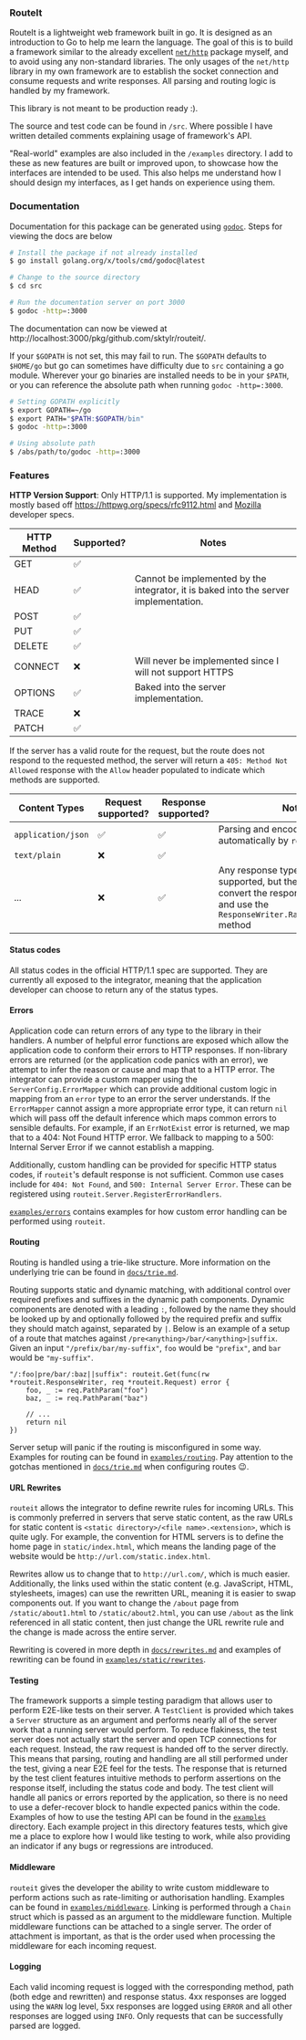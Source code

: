 ### RouteIt

RouteIt is a lightweight web framework built in go.
It is designed as an introduction to Go to help me learn the language.
The goal of this is to build a framework similar to the already excellent [`net/http`](https://pkg.go.dev/net/http) package myself, and to avoid using any non-standard libraries.
The only usages of the `net/http` library in my own framework are to establish the socket connection and consume requests and write responses.
All parsing and routing logic is handled by my framework.

This library is not meant to be production ready :).

The source and test code can be found in `/src`.
Where possible I have written detailed comments explaining usage of framework's API.

"Real-world" examples are also included in the `/examples` directory.
I add to these as new features are built or improved upon, to showcase how the interfaces are intended to be used.
This also helps me understand how I should design my interfaces, as I get hands on experience using them.

### Documentation

Documentation for this package can be generated using [`godoc`](https://pkg.go.dev/golang.org/x/tools/cmd/godoc). Steps for viewing the docs are below

```bash
# Install the package if not already installed
$ go install golang.org/x/tools/cmd/godoc@latest

# Change to the source directory
$ cd src

# Run the documentation server on port 3000
$ godoc -http=:3000
```

The documentation can now be viewed at http://localhost:3000/pkg/github.com/sktylr/routeit/.

If your `$GOPATH` is not set, this may fail to run. The `$GOPATH` defaults to `$HOME/go` but go can sometimes have difficulty due to `src` containing a go module. Wherever your go binaries are installed needs to be in your `$PATH`, or you can reference the absolute path when running `godoc -http=:3000`.

```bash
# Setting GOPATH explicitly
$ export GOPATH=~/go
$ export PATH="$PATH:$GOPATH/bin"
$ godoc -http=:3000

# Using absolute path
$ /abs/path/to/godoc -http=:3000
```

### Features

**HTTP Version Support**: Only HTTP/1.1 is supported. My implementation is mostly based off https://httpwg.org/specs/rfc9112.html and [Mozilla](https://developer.mozilla.org/en-US/docs/Web/HTTP/Reference) developer specs.

| HTTP Method | Supported? | Notes                                                                                |
| ----------- | ---------- | ------------------------------------------------------------------------------------ |
| GET         | ✅         |                                                                                      |
| HEAD        | ✅         | Cannot be implemented by the integrator, it is baked into the server implementation. |
| POST        | ✅         |                                                                                      |
| PUT         | ✅         |                                                                                      |
| DELETE      | ✅         |                                                                                      |
| CONNECT     | ❌         | Will never be implemented since I will not support HTTPS                             |
| OPTIONS     | ✅         | Baked into the server implementation.                                                |
| TRACE       | ❌         |                                                                                      |
| PATCH       | ✅         |                                                                                      |

If the server has a valid route for the request, but the route does not respond to the requested method, the server will return a `405: Method Not Allowed` response with the `Allow` header populated to indicate which methods are supported.

| Content Types      | Request supported? | Response supported? | Notes                                                                                                                                                 |
| ------------------ | ------------------ | ------------------- | ----------------------------------------------------------------------------------------------------------------------------------------------------- |
| `application/json` | ✅                 | ✅                  | Parsing and encoding is handled automatically by `routeit`                                                                                            |
| `text/plain`       | ❌                 | ✅                  |                                                                                                                                                       |
| ...                | ❌                 | ✅                  | Any response type can be supported, but the integrator must convert the response body to bytes and use the `ResponseWriter.RawWithContentType` method |

#### Status codes

All status codes in the official HTTP/1.1 spec are supported.
They are currently all exposed to the integrator, meaning that the application developer can choose to return any of the status types.

#### Errors

Application code can return errors of any type to the library in their handlers.
A number of helpful error functions are exposed which allow the application code to conform their errors to HTTP responses.
If non-library errors are returned (or the application code panics with an error), we attempt to infer the reason or cause and map that to a HTTP error.
The integrator can provide a custom mapper using the `ServerConfig.ErrorMapper` which can provide additional custom logic in mapping from an `error` type to an error the server understands.
If the `ErrorMapper` cannot assign a more appropriate error type, it can return `nil` which will pass off the default inference which maps common errors to sensible defaults.
For example, if an `ErrNotExist` error is returned, we map that to a 404: Not Found HTTP error.
We fallback to mapping to a 500: Internal Server Error if we cannot establish a mapping.

Additionally, custom handling can be provided for specific HTTP status codes, if `routeit`'s default response is not sufficient.
Common use cases include for `404: Not Found`, and `500: Internal Server Error`.
These can be registered using `routeit.Server.RegisterErrorHandlers`.

[`examples/errors`](/examples/errors/) contains examples for how custom error handling can be performed using `routeit`.

#### Routing

Routing is handled using a trie-like structure.
More information on the underlying trie can be found in [`docs/trie.md`](/docs/trie.md).

Routing supports static and dynamic matching, with additional control over required prefixes and suffixes in the dynamic path components.
Dynamic components are denoted with a leading `:`, followed by the name they should be looked up by and optionally followed by the required prefix and suffix they should match against, separated by `|`.
Below is an example of a setup of a route that matches against `/pre<anything>/bar/<anything>|suffix`.
Given an input `"/prefix/bar/my-suffix"`, `foo` would be `"prefix"`, and `bar` would be `"my-suffix"`.

```golang
"/:foo|pre/bar/:baz||suffix": routeit.Get(func(rw *routeit.ResponseWriter, req *routeit.Request) error {
	foo, _ := req.PathParam("foo")
	baz, _ := req.PathParam("baz")

	// ...
	return nil
})
```

Server setup will panic if the routing is misconfigured in some way.
Examples for routing can be found in [`examples/routing`](/examples/routing/).
Pay attention to the gotchas mentioned in [`docs/trie.md`](/docs/trie.md) when configuring routes 😉.

#### URL Rewrites

`routeit` allows the integrator to define rewrite rules for incoming URLs.
This is commonly preferred in servers that serve static content, as the raw URLs for static content is `<static directory>/<file name>.<extension>`, which is quite ugly.
For example, the convention for HTML servers is to define the home page in `static/index.html`, which means the landing page of the website would be `http://url.com/static.index.html`.

Rewrites allow us to change that to `http://url.com/`, which is much easier.
Additionally, the links used within the static content (e.g. JavaScript, HTML, stylesheets, images) can use the rewritten URL, meaning it is easier to swap components out.
If you want to change the `/about` page from `/static/about1.html` to `/static/about2.html`, you can use `/about` as the link referenced in all static content, then just change the URL rewrite rule and the change is made across the entire server.

Rewriting is covered in more depth in [`docs/rewrites.md`](/docs/rewrites.md) and examples of rewriting can be found in [`examples/static/rewrites`](/examples/static/rewrites/).

#### Testing

The framework supports a simple testing paradigm that allows user to perform E2E-like tests on their server.
A `TestClient` is provided which takes a `Server` structure as an argument and performs nearly all of the server work that a running server would perform.
To reduce flakiness, the test server does not actually start the server and open TCP connections for each request.
Instead, the raw request is handed off to the server directly.
This means that parsing, routing and handling are all still performed under the test, giving a near E2E feel for the tests.
The response that is returned by the test client features intuitive methods to perform assertions on the response itself, including the status code and body.
The test client will handle all panics or errors reported by the application, so there is no need to use a defer-recover block to handle expected panics within the code.
Examples of how to use the testing API can be found in the [`examples`](/examples) directory.
Each example project in this directory features tests, which give me a place to explore how I would like testing to work, while also providing an indicator if any bugs or regressions are introduced.

#### Middleware

`routeit` gives the developer the ability to write custom middleware to perform actions such as rate-limiting or authorisation handling.
Examples can be found in [`examples/middleware`](/examples/middleware).
Linking is performed through a `Chain` struct which is passed as an argument to the middleware function.
Multiple middleware functions can be attached to a single server.
The order of attachment is important, as that is the order used when processing the middleware for each incoming request.

#### Logging

Each valid incoming request is logged with the corresponding method, path (both edge and rewritten) and response status.
4xx responses are logged using the `WARN` log level, 5xx responses are logged using `ERROR` and all other responses are logged using `INFO`.
Only requests that can be successfully parsed are logged.
